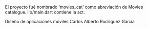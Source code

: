 El proyecto fué nombrado 'movies_cat' como abreviación de Movies catalogue. lib/main.dart contiene la act.

Diseño de aplicaciones móviles
Carlos Alberto Rodriguez Garcia 
